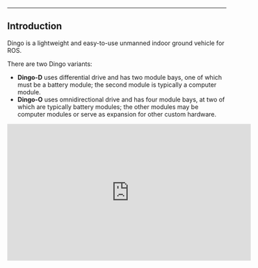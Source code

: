 
---

## Introduction

Dingo is a lightweight and easy-to-use unmanned indoor ground vehicle for ROS.

There are two Dingo variants:
-   **Dingo-D** uses differential drive and has two module bays, one of which must be a battery module; the second
module is typically a computer module.
-   **Dingo-O** uses omnidirectional drive and has four module bays, at two of which are typically battery modules;
the other modules may be computer modules or serve as expansion for other custom hardware.

<center>
  <iframe 
    width="560" 
    height="315" 
    src="https://www.youtube.com/embed/NnXYX3Y2KIk" 
    title="YouTube video player" 
    frameborder="0" 
    allow="accelerometer; autoplay; clipboard-write; encrypted-media; gyroscope; picture-in-picture" 
    allowfullscreen>
  </iframe>
</center>